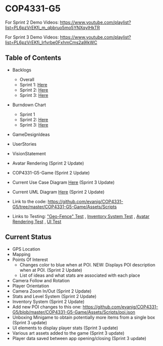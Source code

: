 # COP4331-G5

For Sprint 2 Demo Videos: https://www.youtube.com/playlist?list=PL6pzVrEKfi_m_qbbruo5mo5YNXqyIHkTR

For Sprint 3 Demo Videos: https://www.youtube.com/playlist?list=PL6pzVrEKfi_lrfvrbe0FxhmCms2a9IkWC

Table of Contents
---------------------

- Backlogs
  - Overall 
  - Sprint 1: [Here](https://docs.google.com/spreadsheets/d/1_ks0SIBcz-NtAnQWu2FQHgqJaKArHKn3C7wTRbJz4AM/edit?usp=sharing)
  - Sprint 2: [Here](https://docs.google.com/spreadsheets/d/1SmY52EVnI7B0PI9bBNbFgGY3-shMHAdERNb2y_hppAc/edit?usp=sharing)
  - Sprint 3: [Here](https://docs.google.com/spreadsheets/d/1e7upZalosyP9dEvEB505hnL3ovCbuRXvTIoxQmypaZU/edit?usp=sharing)
  
- Burndown Chart
	- Sprint 1
	- Sprint 2: [Here](https://docs.google.com/spreadsheets/d/14aCt_85m_IYro8MSVO_v5emIZ8gx5-_X2jk40dGsW-g/edit?usp=sharing)
	- Sprint 3: [Here](https://docs.google.com/spreadsheets/d/14aCt_85m_IYro8MSVO_v5emIZ8gx5-_X2jk40dGsW-g/edit?usp=sharing)
- GameDesignIdeas
- UserStories
- VisionStatement
- Avatar Rendering (Sprint 2 Update)
- COP4331-G5-Game (Sprint 2 Update)
- Current Use Case Diagram [Here](https://github.com/evanjg/COP4331-G5/blob/master/usecase.PNG) (Sprint 3 Update)
- Current UML Diagram [Here](https://github.com/evanjg/COP4331-G5/blob/master/GameUML.jpg) (Sprint 2 Update) 
- Link to the code: https://github.com/evanjg/COP4331-G5/tree/master/COP4331-G5-Game/Assets/Scripts
- Links to Testing: ["Geo-Fence" Test](https://github.com/evanjg/COP4331-G5/tree/master/COP4331-G5-Game/Unit%20Tests) , [Inventory System Test](https://github.com/evanjg/COP4331-G5/tree/master/COP4331-G5-Game/Assets/Scripts/InventorySystem/Test) , [Avatar Rendering Test](https://github.com/evanjg/COP4331-G5/blob/master/Avatar%20Rendering/Assets/scripts/Testing.cs) ,
[UI Test](https://github.com/evanjg/COP4331-G5/tree/master/Avatar%20Rendering/UI/Assets)

Current Status
---------------

- GPS Location 
- Mapping
- Points Of Interest
  - Changes color to blue when at POI. NEW: Displays POI description when at POI. (Sprint 2 Update)
  - List of ideas and what stats are associated with each place
- Camera Follow and Rotation
- Player Orientation
- Camera Zoom In/Out (Sprint 2 Update)
- Stats and Level System (Sprint 2 Update)
- Inventory System (Sprint 2 Update)
- Add new POI changes to this one: https://github.com/evanjg/COP4331-G5/blob/master/COP4331-G5-Game/Assets/Scripts/poi.json
- Unboxing Minigame to obtain potentially more items from a single box (Sprint 3 update)
- UI elements to display player stats (Sprint 3 update)
- Various art assets added to the game (Sprint 3 update)
- Player data saved between app opening/closing (Sprint 3 update)

